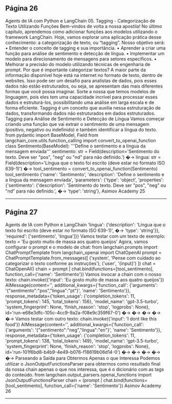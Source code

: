## Página 26

Agents de IA com Python e LangChain
05. Tagging - Categorização de Texto Utilizando Funções
Bem-vindos de volta a nossa apostila! No último capítulo, aprendemos como adicionar funções
aos modelos utilizando o framework LangChain. Hoje, vamos explorar uma aplicação prática desse
conhecimento: a categorização de texto, ou “tagging”. Nosso objetivo será:
• Entender o conceito de tagging e sua importância.
• Aprender a criar uma função para análise de sentimento e detecção de língua.
• Implementar um modelo para direcionamento de mensagens para setores específicos.
• Melhorar a precisão do modelo utilizando técnicas de engenharia de prompt.
Por que é importante categorizar textos?
A maior parte da informação disponível hoje está na internet no formato de texto, dentro de websites.
Isso pode ser um desafio para analistas de dados, pois esses dados não estão estruturados, ou seja, se
apresentam das mais diferentes formas que você possa imaginar. Sorte a nossa que temos modelos
de linguagem, pois eles tem uma capacidade incrível para processar esses dados e estruturá-los,
possibilitando uma análise em larga escala e de forma eficiente. Tagging é um conceito que auxilia
nessa estruturação de dados, transformando dados não estruturados em dados estruturados.
Tagging para Análise de Sentimento e Detecção de Língua
Vamos começar criando uma função que vai extrair o sentimento de uma mensagem (positivo, negativo
ou indefinido) e também identificar a língua do texto.
from pydantic import BaseModel, Field
from langchain_core.utils.function_calling import convert_to_openai_function
class Sentimento(BaseModel):
'''Define o sentimento e a língua da mensagem enviada'''
sentimento: str = Field(description='Sentimento do texto. Deve ser "pos", "neg" ou "nd"
para não definido.')
�→
lingua: str = Field(description='Língua que o texto foi escrito (deve estar no formato ISO
639-1)')
�→
tool_sentimento = convert_to_openai_function(Sentimento)
tool_sentimento
{'name': 'Sentimento',
'description': 'Define o sentimento e a língua da mensagem enviada',
'parameters': {'type': 'object',
'properties': {'sentimento': {'description': 'Sentimento do texto. Deve ser "pos", "neg" ou
"nd" para não definido.',
�→
'type': 'string'},
Asimov Academy
25


---
## Página 27

Agents de IA com Python e LangChain
'lingua': {'description': 'Língua que o texto foi escrito (deve estar no formato ISO
639-1)',
�→
'type': 'string'}},
'required': ['sentimento', 'lingua']}}
Vamos testar com um texto de exemplo:
texto = 'Eu gosto muito de massa aos quatro queijos'
Agora, vamos configurar o prompt e o modelo de chat:
from langchain.prompts import ChatPromptTemplate
from langchain_openai import ChatOpenAI
prompt = ChatPromptTemplate.from_messages([
('system', 'Pense com cuidado ao categorizar o texto conforme as instruções'),
('user', '{input}')
])
chat = ChatOpenAI()
chain = prompt | chat.bind(functions=[tool_sentimento], function_call={'name': 'Sentimento'})
Vamos invocar a chain com o nosso texto:
chain.invoke({'input': 'Eu gosto muito de massa aos quatro queijos'})
AIMessage(content='', additional_kwargs={'function_call': {'arguments':
'{"sentimento":"pos","lingua":"pt"}', 'name': 'Sentimento'}},
response_metadata={'token_usage': {'completion_tokens': 11, 'prompt_tokens': 145,
'total_tokens': 156}, 'model_name': 'gpt-3.5-turbo', 'system_fingerprint': None,
'finish_reason': 'stop', 'logprobs': None},
id='run-e68e3dfc-105c-4cc9-9a2a-f08e9c359f67-0')
�→
�→
�→
�→
�→
Vamos testar com outro texto:
chain.invoke({'input': 'I dont like this food'})
AIMessage(content='', additional_kwargs={'function_call': {'arguments':
'{"sentimento":"neg","lingua":"en"}', 'name': 'Sentimento'}},
response_metadata={'token_usage': {'completion_tokens': 11, 'prompt_tokens': 138,
'total_tokens': 149}, 'model_name': 'gpt-3.5-turbo', 'system_fingerprint': None,
'finish_reason': 'stop', 'logprobs': None},
id='run-101f6bd8-b4b9-4e49-b076-f18619b06d14-0')
�→
�→
�→
�→
�→
Parseando a Saída para Obtermos Apenas o que Interessa
Podemos utilizar o JsonOutputFunctionsParser para obtermos como resultado final da nossa
chain apenas o que nos interessa, que é o dicionário com as tags do conteúdo.
from langchain.output_parsers.openai_functions import JsonOutputFunctionsParser
chain = (prompt
| chat.bind(functions=[tool_sentimento], function_call={'name': 'Sentimento'})
Asimov Academy
26


---
